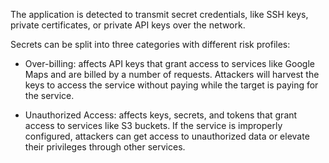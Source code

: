The application is detected to transmit secret credentials, like SSH keys, private certificates, or private API keys
over
the network.

Secrets can be split into three categories with different risk profiles:

* Over-billing: affects API keys that grant access to services like Google Maps and are billed by a number of requests.
  Attackers will harvest the keys to access the service without paying while the target is paying for the service.

* Unauthorized Access: affects keys, secrets, and tokens that grant access to services like S3 buckets. If
  the service is improperly configured, attackers can get access to unauthorized data or elevate their privileges
  through other services.
